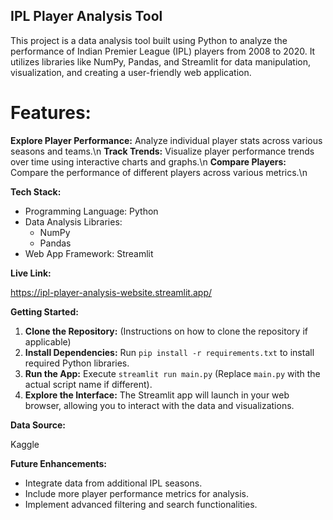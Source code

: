 ## IPL Player Analysis Tool

This project is a data analysis tool built using Python to analyze the performance of Indian Premier League (IPL) players from 2008 to 2020. It utilizes libraries like NumPy, Pandas, and Streamlit for data manipulation, visualization, and creating a user-friendly web application.

# Features:

**Explore Player Performance:** Analyze individual player stats across various seasons and teams.\n
**Track Trends:** Visualize player performance trends over time using interactive charts and graphs.\n
**Compare Players:** Compare the performance of different players across various metrics.\n

**Tech Stack:**

* Programming Language: Python
* Data Analysis Libraries:
    * NumPy
    * Pandas
* Web App Framework: Streamlit

**Live Link:**

https://ipl-player-analysis-website.streamlit.app/

**Getting Started:**

1. **Clone the Repository:** (Instructions on how to clone the repository if applicable)
2. **Install Dependencies:** Run `pip install -r requirements.txt` to install required Python libraries.
3. **Run the App:** Execute `streamlit run main.py` (Replace `main.py` with the actual script name if different).
4. **Explore the Interface:** The Streamlit app will launch in your web browser, allowing you to interact with the data and visualizations.

**Data Source:**

Kaggle

**Future Enhancements:**

* Integrate data from additional IPL seasons.
* Include more player performance metrics for analysis.
* Implement advanced filtering and search functionalities.
